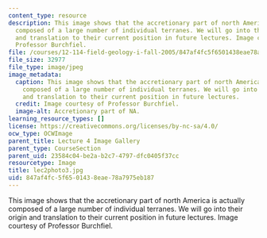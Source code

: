 ```yaml
---
content_type: resource
description: This image shows that the accretionary part of north America is actually
  composed of a large number of individual terranes. We will go into their origin
  and translation to their current position in future lectures. Image courtesy of
  Professor Burchfiel.
file: /courses/12-114-field-geology-i-fall-2005/847af4fc5f6501438eae78a7975eb187_lec2photo3.jpg
file_size: 32977
file_type: image/jpeg
image_metadata:
  caption: This image shows that the accretionary part of north America is actually
    composed of a large number of individual terranes. We will go into their origin
    and translation to their current position in future lectures.
  credit: Image courtesy of Professor Burchfiel.
  image-alt: Accretionary part of NA.
learning_resource_types: []
license: https://creativecommons.org/licenses/by-nc-sa/4.0/
ocw_type: OCWImage
parent_title: Lecture 4 Image Gallery
parent_type: CourseSection
parent_uid: 23584c04-be2a-b2c7-4797-dfc0405f37cc
resourcetype: Image
title: lec2photo3.jpg
uid: 847af4fc-5f65-0143-8eae-78a7975eb187
---
```

This image shows that the accretionary part of north America is actually composed of a large number of individual terranes. We will go into their origin and translation to their current position in future lectures. Image courtesy of Professor Burchfiel.